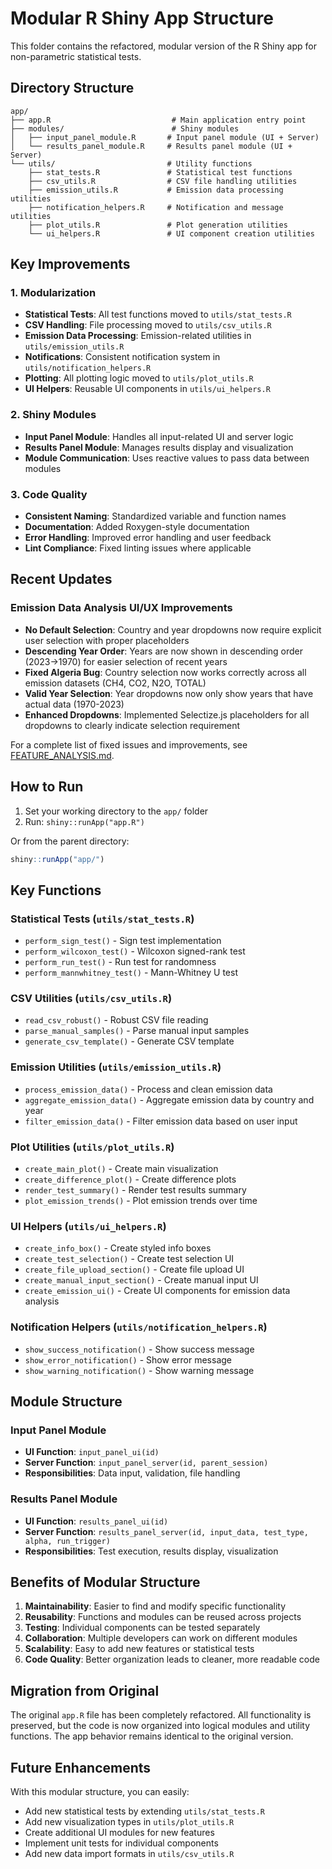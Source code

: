 # Modular R Shiny App Structure

This folder contains the refactored, modular version of the R Shiny app for non-parametric statistical tests.

## Directory Structure

```
app/
├── app.R                           # Main application entry point
├── modules/                        # Shiny modules
│   ├── input_panel_module.R       # Input panel module (UI + Server)
│   └── results_panel_module.R     # Results panel module (UI + Server)
└── utils/                         # Utility functions
    ├── stat_tests.R               # Statistical test functions
    ├── csv_utils.R                # CSV file handling utilities
    ├── emission_utils.R           # Emission data processing utilities
    ├── notification_helpers.R     # Notification and message utilities
    ├── plot_utils.R               # Plot generation utilities
    └── ui_helpers.R               # UI component creation utilities
```

## Key Improvements

### 1. Modularization
- **Statistical Tests**: All test functions moved to `utils/stat_tests.R`
- **CSV Handling**: File processing moved to `utils/csv_utils.R`
- **Emission Data Processing**: Emission-related utilities in `utils/emission_utils.R`
- **Notifications**: Consistent notification system in `utils/notification_helpers.R`
- **Plotting**: All plotting logic moved to `utils/plot_utils.R`
- **UI Helpers**: Reusable UI components in `utils/ui_helpers.R`

### 2. Shiny Modules
- **Input Panel Module**: Handles all input-related UI and server logic
- **Results Panel Module**: Manages results display and visualization
- **Module Communication**: Uses reactive values to pass data between modules

### 3. Code Quality
- **Consistent Naming**: Standardized variable and function names
- **Documentation**: Added Roxygen-style documentation
- **Error Handling**: Improved error handling and user feedback
- **Lint Compliance**: Fixed linting issues where applicable

## Recent Updates

### Emission Data Analysis UI/UX Improvements
- **No Default Selection**: Country and year dropdowns now require explicit user selection with proper placeholders
- **Descending Year Order**: Years are now shown in descending order (2023→1970) for easier selection of recent years
- **Fixed Algeria Bug**: Country selection now works correctly across all emission datasets (CH4, CO2, N2O, TOTAL)
- **Valid Year Selection**: Year dropdowns now only show years that have actual data (1970-2023)
- **Enhanced Dropdowns**: Implemented Selectize.js placeholders for all dropdowns to clearly indicate selection requirement

For a complete list of fixed issues and improvements, see [FEATURE_ANALYSIS.md](FEATURE_ANALYSIS.md).

## How to Run

1. Set your working directory to the `app/` folder
2. Run: `shiny::runApp("app.R")`

Or from the parent directory:
```r
shiny::runApp("app/")
```

## Key Functions

### Statistical Tests (`utils/stat_tests.R`)
- `perform_sign_test()` - Sign test implementation
- `perform_wilcoxon_test()` - Wilcoxon signed-rank test
- `perform_run_test()` - Run test for randomness
- `perform_mannwhitney_test()` - Mann-Whitney U test

### CSV Utilities (`utils/csv_utils.R`)
- `read_csv_robust()` - Robust CSV file reading
- `parse_manual_samples()` - Parse manual input samples
- `generate_csv_template()` - Generate CSV template

### Emission Utilities (`utils/emission_utils.R`)
- `process_emission_data()` - Process and clean emission data
- `aggregate_emission_data()` - Aggregate emission data by country and year
- `filter_emission_data()` - Filter emission data based on user input

### Plot Utilities (`utils/plot_utils.R`)
- `create_main_plot()` - Create main visualization
- `create_difference_plot()` - Create difference plots
- `render_test_summary()` - Render test results summary
- `plot_emission_trends()` - Plot emission trends over time

### UI Helpers (`utils/ui_helpers.R`)
- `create_info_box()` - Create styled info boxes
- `create_test_selection()` - Create test selection UI
- `create_file_upload_section()` - Create file upload UI
- `create_manual_input_section()` - Create manual input UI
- `create_emission_ui()` - Create UI components for emission data analysis

### Notification Helpers (`utils/notification_helpers.R`)
- `show_success_notification()` - Show success message
- `show_error_notification()` - Show error message
- `show_warning_notification()` - Show warning message

## Module Structure

### Input Panel Module
- **UI Function**: `input_panel_ui(id)`
- **Server Function**: `input_panel_server(id, parent_session)`
- **Responsibilities**: Data input, validation, file handling

### Results Panel Module
- **UI Function**: `results_panel_ui(id)`
- **Server Function**: `results_panel_server(id, input_data, test_type, alpha, run_trigger)`
- **Responsibilities**: Test execution, results display, visualization

## Benefits of Modular Structure

1. **Maintainability**: Easier to find and modify specific functionality
2. **Reusability**: Functions and modules can be reused across projects
3. **Testing**: Individual components can be tested separately
4. **Collaboration**: Multiple developers can work on different modules
5. **Scalability**: Easy to add new features or statistical tests
6. **Code Quality**: Better organization leads to cleaner, more readable code

## Migration from Original

The original `app.R` file has been completely refactored. All functionality is preserved, but the code is now organized into logical modules and utility functions. The app behavior remains identical to the original version.

## Future Enhancements

With this modular structure, you can easily:
- Add new statistical tests by extending `utils/stat_tests.R`
- Add new visualization types in `utils/plot_utils.R`
- Create additional UI modules for new features
- Implement unit tests for individual components
- Add new data import formats in `utils/csv_utils.R`
